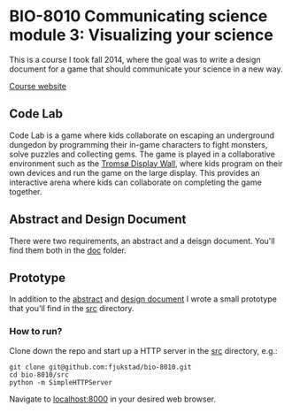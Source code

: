 # BIO-8010 Communicating science module 3: Visualizing your science
This is a course I took fall 2014, where the goal was to write a design document
for a game that should communicate your science in a new way. 

[Course website](http://en.uit.no/studies/courses/course?p_document_id=368206&ar=2014&semester=H)

## Code Lab
Code Lab is a game where kids collaborate on escaping an underground dungedon by
programming their in-game characters to fight monsters, solve puzzles and
collecting gems. The game is played in a collaborative environment such as the
[Tromsø Display
Wall](http://www.powerwall.mdx.ac.uk/papers/POWERWALL-Anshus.pdf), where kids
program on their own devices and run the game on the large display. This
provides an interactive arena where kids can collaborate on completing the game
together. 

## Abstract and Design Document
There were two requirements, an abstract and a deisgn document. You'll find them
both in the [doc](/doc) folder. 

## Prototype 
In addition to the [abstract](doc/abstract/abstract.pdf) and [design
document](doc/design-document/design-document.pdf) I wrote a small prototype
that you'll find in the [src](/src) directory. 

### How to run? 
Clone down the repo and start up a HTTP server in the [src](/src) directory,
e.g.: 

``` 
git clone git@github.com:fjukstad/bio-8010.git
cd bio-8010/src
python -m SimpleHTTPServer
```

Navigate to [localhost:8000](http://localhost:8000) in your desired web browser. 



